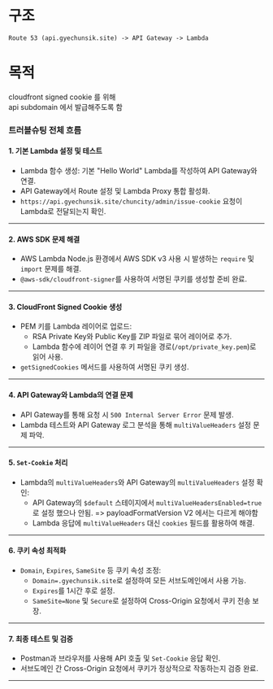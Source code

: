 # 구조  

```
Route 53 (api.gyechunsik.site) -> API Gateway -> Lambda 
```

# 목적 
cloudfront signed cookie 를 위해  
api subdomain 에서 발급해주도록 함 

### **트러블슈팅 전체 흐름**

#### **1. 기본 Lambda 설정 및 테스트**
- Lambda 함수 생성: 기본 "Hello World" Lambda를 작성하여 API Gateway와 연결.
- API Gateway에서 Route 설정 및 Lambda Proxy 통합 활성화.
- `https://api.gyechunsik.site/chuncity/admin/issue-cookie` 요청이 Lambda로 전달되는지 확인.

---

#### **2. AWS SDK 문제 해결**
- AWS Lambda Node.js 환경에서 AWS SDK v3 사용 시 발생하는 `require` 및 `import` 문제를 해결.
- `@aws-sdk/cloudfront-signer`를 사용하여 서명된 쿠키를 생성할 준비 완료.

---

#### **3. CloudFront Signed Cookie 생성**
- PEM 키를 Lambda 레이어로 업로드:
  - RSA Private Key와 Public Key를 ZIP 파일로 묶어 레이어로 추가.
  - Lambda 함수에 레이어 연결 후 키 파일을 경로(`/opt/private_key.pem`)로 읽어 사용.
- `getSignedCookies` 메서드를 사용하여 서명된 쿠키 생성.

---

#### **4. API Gateway와 Lambda의 연결 문제**
- API Gateway를 통해 요청 시 `500 Internal Server Error` 문제 발생.
- Lambda 테스트와 API Gateway 로그 분석을 통해 `multiValueHeaders` 설정 문제 파악.

---

#### **5. `Set-Cookie` 처리**
- Lambda의 `multiValueHeaders`와 API Gateway의 `multiValueHeaders` 설정 확인:
  - API Gateway의 `$default` 스테이지에서 `multiValueHeadersEnabled=true`로 설정 했으나 안됨. => payloadFormatVersion V2 에서는 다르게 해야함 
  - Lambda 응답에 `multiValueHeaders` 대신 `cookies` 필드를 활용하여 해결.

---

#### **6. 쿠키 속성 최적화**
- `Domain`, `Expires`, `SameSite` 등 쿠키 속성 조정:
  - `Domain=.gyechunsik.site`로 설정하여 모든 서브도메인에서 사용 가능.
  - `Expires`를 1시간 후로 설정.
  - `SameSite=None` 및 `Secure`로 설정하여 Cross-Origin 요청에서 쿠키 전송 보장.

---

#### **7. 최종 테스트 및 검증**
- Postman과 브라우저를 사용해 API 호출 및 `Set-Cookie` 응답 확인.
- 서브도메인 간 Cross-Origin 요청에서 쿠키가 정상적으로 작동하는지 검증 완료.

---
